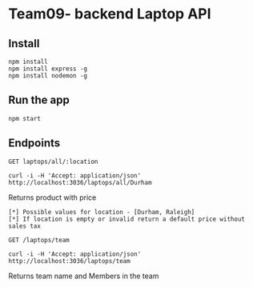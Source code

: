 # Team09- backend Laptop API

## Install

    npm install
    npm install express -g 
    npm install nodemon -g

## Run the app

    npm start

## Endpoints
  
`GET laptops/all/:location`

    curl -i -H 'Accept: application/json' http://localhost:3036/laptops/all/Durham
  Returns product with price
  
    [*] Possible values for location - [Durham, Raleigh]
    [*] If location is empty or invalid return a default price without sales tax
    
    
`GET /laptops/team`

    curl -i -H 'Accept: application/json' http://localhost:3036/laptops/team
  Returns team name and Members in the team
